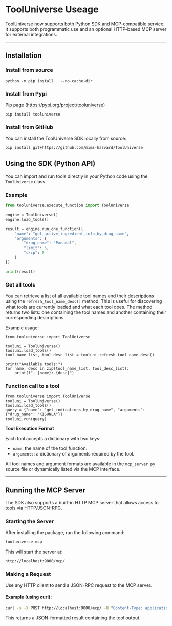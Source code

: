 # ToolUniverse Useage

ToolUniverse now supports both Python SDK and MCP-compatible service. It supports both programmatic use and an optional HTTP-based MCP server for external integrations.

---

## Installation

### Install from source

```
python -m pip install . --no-cache-dir
```

### Install from Pypi
Pip page (https://pypi.org/project/tooluniverse)

```
pip install tooluniverse
```

### Install from GitHub

You can install the ToolUniverse SDK locally from source:
```bash
pip install git+https://github.com/mims-harvard/ToolUniverse
```

## Using the SDK (Python API)

You can import and run tools directly in your Python code using the `ToolUniverse` class.

### Example

```python
from tooluniverse.execute_function import ToolUniverse

engine = ToolUniverse()
engine.load_tools()

result = engine.run_one_function({
    "name": "get_active_ingredient_info_by_drug_name",
    "arguments": {
        "drug_name": "Panadol",
        "limit": 5,
        "skip": 0
    }
})

print(result)
```

### Get all tools

You can retrieve a list of all available tool names and their descriptions using the `refresh_tool_name_desc()` method. This is useful for discovering what tools are currently loaded and what each tool does. The method returns two lists: one containing the tool names and another containing their corresponding descriptions.

Example usage:
```
from tooluniverse import ToolUniverse

tooluni = ToolUniverse()
tooluni.load_tools()
tool_name_list, tool_desc_list = tooluni.refresh_tool_name_desc()

print("Available tools:")
for name, desc in zip(tool_name_list, tool_desc_list):
    print(f"- {name}: {desc}")
```
### Function call to a tool

```
from tooluniverse import ToolUniverse
tooluni = ToolUniverse()
tooluni.load_tools()
query = {"name": "get_indications_by_drug_name", "arguments": {"drug_name": "KISUNLA"}}
tooluni.run(query)
```

**Tool Execution Format**

Each tool accepts a dictionary with two keys:
- `name`: the name of the tool function.
- `arguments`: a dictionary of arguments required by the tool.

All tool names and argument formats are available in the `mcp_server.py` source file or dynamically listed via the MCP interface.

---

## Running the MCP Server

The SDK also supports a built-in HTTP MCP server that allows access to tools via HTTP/JSON-RPC.

### Starting the Server

After installing the package, run the following command:

```bash
tooluniverse-mcp
```

This will start the server at:

```
http://localhost:9000/mcp/
```

### Making a Request

Use any HTTP client to send a JSON-RPC request to the MCP server.

#### Example (using curl):

```bash
curl -s -X POST http://localhost:9000/mcp/ -H "Content-Type: application/json" -H "Accept: application/json, text/event-stream" -d "{\"jsonrpc\":\"2.0\",\"id\":\"1\",\"method\":\"tools/call\",\"params\":{\"name\":\"get_active_ingredient_info_by_drug_name\",\"arguments\":{\"drug_name\":\"Panadol\",\"limit\":2,\"skip\":0}}}"
```

This returns a JSON-formatted result containing the tool output.